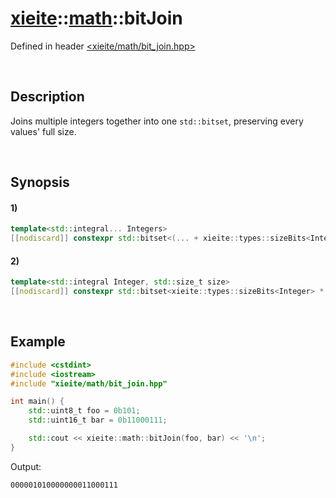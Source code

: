 # [xieite](../../xieite.md)\:\:[math](../../math.md)\:\:bitJoin
Defined in header [<xieite/math/bit_join.hpp>](../../../include/xieite/math/bit_join.hpp)

&nbsp;

## Description
Joins multiple integers together into one `std::bitset`, preserving every values' full size.

&nbsp;

## Synopsis
#### 1)
```cpp
template<std::integral... Integers>
[[nodiscard]] constexpr std::bitset<(... + xieite::types::sizeBits<Integers>)> bitJoin(Integers... values) noexcept;
```
#### 2)
```cpp
template<std::integral Integer, std::size_t size>
[[nodiscard]] constexpr std::bitset<xieite::types::sizeBits<Integer> * size> bitJoin(const std::array<Integer, size>& values) noexcept;
```

&nbsp;

## Example
```cpp
#include <cstdint>
#include <iostream>
#include "xieite/math/bit_join.hpp"

int main() {
    std::uint8_t foo = 0b101;
    std::uint16_t bar = 0b11000111;

    std::cout << xieite::math::bitJoin(foo, bar) << '\n';
}
```
Output:
```
000001010000000011000111
```
